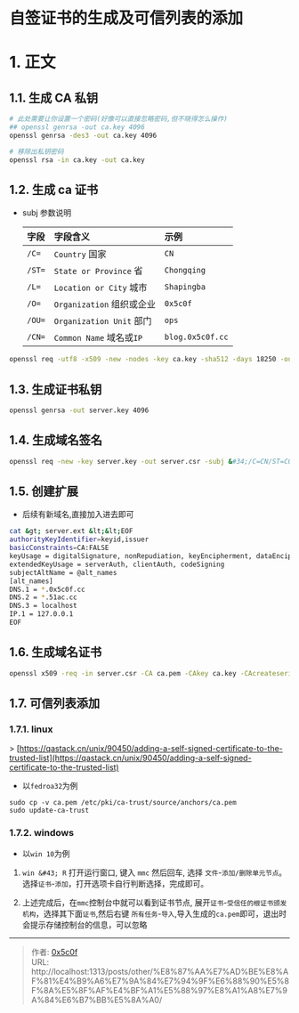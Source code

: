 # 自签证书的生成及可信列表的添加


# 1. 正文
## 1.1. 生成 CA 私钥

```bash
# 此处需要让你设置一个密码(好像可以直接忽略密码,但不晓得怎么操作)
## openssl genrsa -out ca.key 4096
openssl genrsa -des3 -out ca.key 4096

# 移除出私钥密码
openssl rsa -in ca.key -out ca.key
```

## 1.2. 生成 ca 证书
- subj 参数说明  

  | 字段   | 字段含义                  | 示例             |
  | :----- | :------------------------ | :--------------- |
  | `/C=`  | `Country` 国家            | `CN`             |
  | `/ST=` | `State or Province` 省    | `Chongqing`      |
  | `/L=`  | `Location or City` 城市   | `Shapingba`      |
  | `/O=`  | `Organization` 组织或企业 | `0x5c0f`         |
  | `/OU=` | `Organization Unit` 部门  | `ops`            |
  | `/CN=` | `Common Name` 域名或`IP`  | `blog.0x5c0f.cc` |

```bash
openssl req -utf8 -x509 -new -nodes -key ca.key -sha512 -days 18250 -out ca.pem -subj &#34;/C=CN/ST=CQ/O=0x5c0f/CN=0x5c0f/emailAddress=mail@0x5c0f.cc&#34;
```

## 1.3. 生成证书私钥
```bash
openssl genrsa -out server.key 4096
```

## 1.4. 生成域名签名
```bash
openssl req -new -key server.key -out server.csr -subj &#34;/C=CN/ST=CQ/O=0x5c0f/CN=0x5c0f.cc/emailAddress=mail@0x5c0f.cc&#34;
```

## 1.5. 创建扩展
- 后续有新域名,直接加入进去即可  
```bash
cat &gt; server.ext &lt;&lt;EOF
authorityKeyIdentifier=keyid,issuer
basicConstraints=CA:FALSE
keyUsage = digitalSignature, nonRepudiation, keyEncipherment, dataEncipherment
extendedKeyUsage = serverAuth, clientAuth, codeSigning
subjectAltName = @alt_names
[alt_names]
DNS.1 = *.0x5c0f.cc
DNS.2 = *.51ac.cc
DNS.3 = localhost
IP.1 = 127.0.0.1
EOF
```

## 1.6. 生成域名证书 
```bash
openssl x509 -req -in server.csr -CA ca.pem -CAkey ca.key -CAcreateserial -out server.crt -days 1825 -sha512 -extfile server.ext
```

## 1.7. 可信列表添加
### 1.7.1. linux 
&gt; [https://qastack.cn/unix/90450/adding-a-self-signed-certificate-to-the-trusted-list](https://qastack.cn/unix/90450/adding-a-self-signed-certificate-to-the-trusted-list)  

- 以`fedroa32`为例  
```
sudo cp -v ca.pem /etc/pki/ca-trust/source/anchors/ca.pem
sudo update-ca-trust 
```

### 1.7.2. windows 
- 以`win 10`为例
1. `win &#43; R` 打开运行窗口, 键入 `mmc` 然后回车, 选择 `文件`-`添加/删除单元节点`。选择`证书`-`添加`，打开选项卡自行判断选择，完成即可。 

2. 上述完成后，在`mmc`控制台中就可以看到证书节点, 展开`证书`-`受信任的根证书颁发机构`，选择其下面`证书`,然后右键 `所有任务`-`导入`,导入生成的`ca.pem`即可，退出时会提示存储控制台的信息，可以忽略 

---

> 作者: [0x5c0f](https://blog.0x5c0f.cc)  
> URL: http://localhost:1313/posts/other/%E8%87%AA%E7%AD%BE%E8%AF%81%E4%B9%A6%E7%9A%84%E7%94%9F%E6%88%90%E5%8F%8A%E5%8F%AF%E4%BF%A1%E5%88%97%E8%A1%A8%E7%9A%84%E6%B7%BB%E5%8A%A0/  

